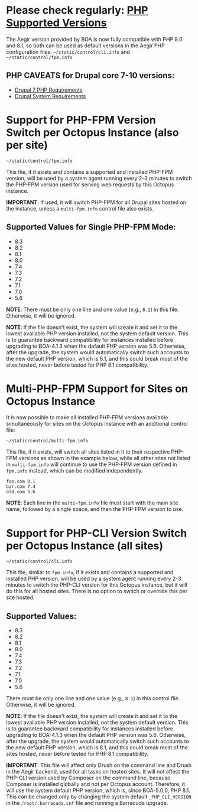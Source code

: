 
# Please check regularly: [PHP Supported Versions](https://www.php.net/supported-versions.php)

The Aegir version provided by BOA is now fully compatible with PHP 8.0 and 8.1, so both can be used as default versions in the Aegir PHP configuration files:
`~/static/control/cli.info` and `~/static/control/fpm.info`

## PHP CAVEATS for Drupal core 7-10 versions:

- [Drupal 7 PHP Requirements](https://www.drupal.org/docs/7/system-requirements/php-requirements)
- [Drupal System Requirements](https://www.drupal.org/docs/system-requirements/php-requirements)

# Support for PHP-FPM Version Switch per Octopus Instance (also per site)

`~/static/control/fpm.info`

This file, if it exists and contains a supported and installed PHP-FPM version, will be used by a system agent running every 2-3 minutes to switch the PHP-FPM version used for serving web requests by this Octopus instance.

**IMPORTANT**: If used, it will switch PHP-FPM for all Drupal sites hosted on the instance, unless a `multi-fpm.info` control file also exists.

## Supported Values for Single PHP-FPM Mode:

- 8.3
- 8.2
- 8.1
- 8.0
- 7.4
- 7.3
- 7.2
- 7.1
- 7.0
- 5.6

**NOTE**: There must be only one line and one value (e.g., `8.1`) in this file. Otherwise, it will be ignored.

**NOTE**: If the file doesn't exist, the system will create it and set it to the lowest available PHP version installed, not the system default version. This is to guarantee backward compatibility for instances installed before upgrading to BOA-4.1.3 when the default PHP version was 5.6. Otherwise, after the upgrade, the system would automatically switch such accounts to the new default PHP version, which is 8.1, and this could break most of the sites hosted, never before tested for PHP 8.1 compatibility.

# Multi-PHP-FPM Support for Sites on Octopus Instance

It is now possible to make all installed PHP-FPM versions available simultaneously for sites on the Octopus instance with an additional control file:

`~/static/control/multi-fpm.info`

This file, if it exists, will switch all sites listed in it to their respective PHP-FPM versions as shown in the example below, while all other sites not listed in `multi-fpm.info` will continue to use the PHP-FPM version defined in `fpm.info` instead, which can be modified independently.

```
foo.com 8.1
bar.com 7.4
old.com 5.6
```

**NOTE**: Each line in the `multi-fpm.info` file must start with the main site name, followed by a single space, and then the PHP-FPM version to use.

# Support for PHP-CLI Version Switch per Octopus Instance (all sites)

`~/static/control/cli.info`

This file, similar to `fpm.info`, if it exists and contains a supported and installed PHP version, will be used by a system agent running every 2-3 minutes to switch the PHP-CLI version for this Octopus instance, but it will do this for all hosted sites. There is no option to switch or override this per site hosted.

## Supported Values:

- 8.3
- 8.2
- 8.1
- 8.0
- 7.4
- 7.3
- 7.2
- 7.1
- 7.0
- 5.6

There must be only one line and one value (e.g., `8.1`) in this control file. Otherwise, it will be ignored.

**NOTE**: If the file doesn't exist, the system will create it and set it to the lowest available PHP version installed, not the system default version. This is to guarantee backward compatibility for instances installed before upgrading to BOA-4.1.3 when the default PHP version was 5.6. Otherwise, after the upgrade, the system would automatically switch such accounts to the new default PHP version, which is 8.1, and this could break most of the sites hosted, never before tested for PHP 8.1 compatibility.

**IMPORTANT**: This file will affect only Drush on the command line and Drush in the Aegir backend, used for all tasks on hosted sites. It will not affect the PHP-CLI version used by Composer on the command line, because Composer is installed globally and not per Octopus account. Therefore, it will use the system default PHP version, which is, since BOA-5.0.0, PHP 8.1. This can be changed only by changing the system default `_PHP_CLI_VERSION` in the `/root/.barracuda.cnf` file and running a Barracuda upgrade.
